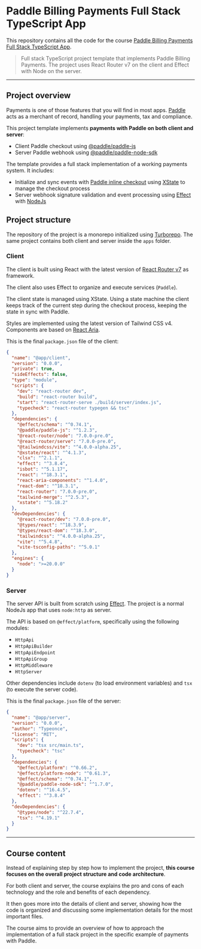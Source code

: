 # Paddle Billing Payments Full Stack TypeScript App
This repository contains all the code for the course [Paddle Billing Payments Full Stack TypeScript App](https://www.typeonce.dev/course/paddle-payments-full-stack-typescript-app).

> Full stack TypeScript project template that implements Paddle Billing Payments. The project uses React Router v7 on the client and Effect with Node on the server.

***

## Project overview
Payments is one of those features that you will find in most apps. [Paddle](https://www.paddle.com/) acts as a merchant of record, handling your payments, tax and compliance.

This project template implements **payments with Paddle on both client and server**:
- Client Paddle checkout using [@paddle/paddle-js](https://www.npmjs.com/package/@paddle/paddle-js)
- Server Paddle webhook using [@paddle/paddle-node-sdk](https://www.npmjs.com/package/@paddle/paddle-node-sdk)

The template provides a full stack implementation of a working payments system. It includes:
- Initialize and sync events with [Paddle inline checkout](https://developer.paddle.com/concepts/sell/branded-integrated-inline-checkout) using [XState](https://xstate.js.org/) to manage the checkout process
- Server webhook signature validation and event processing using [Effect](https://effect.website/) with [NodeJs](https://nodejs.org/en)

## Project structure
The repository of the project is a monorepo initialized using [Turborepo](https://turbo.build/repo/docs). The same project contains both client and server inside the `apps` folder.

### Client
The client is built using React with the latest version of [React Router v7](https://reactrouter.com/dev/guides) as framework.

The client also uses Effect to organize and execute services (`Paddle`).

The client state is managed using XState. Using a state machine the client keeps track of the current step during the checkout process, keeping the state in sync with Paddle.

Styles are implemented using the latest version of Tailwind CSS v4. Components are based on [React Aria](https://react-spectrum.adobe.com/react-aria/).

This is the final `package.json` file of the client:

```json title="package.json" {15}
{
  "name": "@app/client",
  "version": "0.0.0",
  "private": true,
  "sideEffects": false,
  "type": "module",
  "scripts": {
    "dev": "react-router dev",
    "build": "react-router build",
    "start": "react-router-serve ./build/server/index.js",
    "typecheck": "react-router typegen && tsc"
  },
  "dependencies": {
    "@effect/schema": "^0.74.1",
    "@paddle/paddle-js": "^1.2.3",
    "@react-router/node": "7.0.0-pre.0",
    "@react-router/serve": "7.0.0-pre.0",
    "@tailwindcss/vite": "^4.0.0-alpha.25",
    "@xstate/react": "^4.1.3",
    "clsx": "^2.1.1",
    "effect": "^3.8.4",
    "isbot": "^5.1.17",
    "react": "^18.3.1",
    "react-aria-components": "^1.4.0",
    "react-dom": "^18.3.1",
    "react-router": "7.0.0-pre.0",
    "tailwind-merge": "^2.5.3",
    "xstate": "^5.18.2"
  },
  "devDependencies": {
    "@react-router/dev": "7.0.0-pre.0",
    "@types/react": "^18.3.9",
    "@types/react-dom": "^18.3.0",
    "tailwindcss": "^4.0.0-alpha.25",
    "vite": "^5.4.8",
    "vite-tsconfig-paths": "^5.0.1"
  },
  "engines": {
    "node": ">=20.0.0"
  }
}
```

### Server
The server API is built from scratch using [Effect](https://effect.website/). The project is a normal NodeJs app that uses `node:http` as server.

The API is based on `@effect/platform`, specifically using the following modules:
- `HttpApi`
- `HttpApiBuilder`
- `HttpApiEndpoint`
- `HttpApiGroup`
- `HttpMiddleware`
- `HttpServer`

Other dependencies include `dotenv` (to load environment variables) and `tsx` (to execute the server code).

This is the final `package.json` file of the server:

```json title="package.json" {14}
{
  "name": "@app/server",
  "version": "0.0.0",
  "author": "Typeonce",
  "license": "MIT",
  "scripts": {
    "dev": "tsx src/main.ts",
    "typecheck": "tsc"
  },
  "dependencies": {
    "@effect/platform": "^0.66.2",
    "@effect/platform-node": "^0.61.3",
    "@effect/schema": "^0.74.1",
    "@paddle/paddle-node-sdk": "^1.7.0",
    "dotenv": "^16.4.5",
    "effect": "^3.8.4"
  },
  "devDependencies": {
    "@types/node": "^22.7.4",
    "tsx": "^4.19.1"
  }
}
```

***

## Course content
Instead of explaining step by step how to implement the project, **this course focuses on the overall project structure and code architecture**.

For both client and server, the course explains the pro and cons of each technology and the role and benefits of each dependency.

It then goes more into the details of client and server, showing how the code is organized and discussing some implementation details for the most important files.

The course aims to provide an overview of how to approach the implementation of a full stack project in the specific example of payments with Paddle.